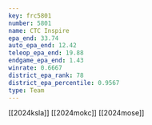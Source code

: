```yaml
---
key: frc5801
number: 5801
name: CTC Inspire
epa_end: 33.74
auto_epa_end: 12.42
teleop_epa_end: 19.88
endgame_epa_end: 1.43
winrate: 0.6667
district_epa_rank: 78
district_epa_percentile: 0.9567
type: Team
---
```

[[2024ksla]]
[[2024mokc]]
[[2024mose]]
